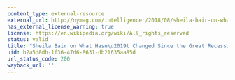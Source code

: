 ```yaml
---
content_type: external-resource
external_url: http://nymag.com/intelligencer/2018/08/sheila-bair-on-what-hasnt-changed-since-the-great-recession.html
has_external_license_warning: true
license: https://en.wikipedia.org/wiki/All_rights_reserved
status: valid
title: "Sheila Bair on What Hasn\u2019t Changed Since the Great Recession"
uid: b2a5d8db-1f36-47d6-8631-db21635aa85d
url_status_code: 200
wayback_url: ''
---
```


